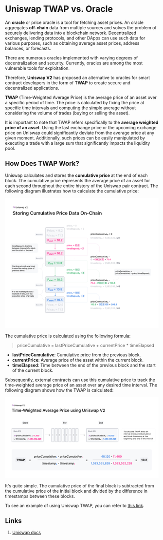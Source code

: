 # Uniswap TWAP vs. Oracle

An **oracle** or price oracle is a tool for fetching asset prices. An oracle aggregates **off-chain** data from multiple sources and solves the problem of securely delivering data into a blockchain network. Decentralized exchanges, lending protocols, and other DApps can use such data for various purposes, such as obtaining average asset prices, address balances, or forecasts.

There are numerous oracles implemented with varying degrees of decentralization and security. Currently, oracles are among the most vulnerable tools for exploitation.

Therefore, **Uniswap V2** has proposed an alternative to oracles for smart contract developers in the form of **TWAP** to create secure and decentralized applications.

**TWAP** (Time-Weighted Average Price) is the average price of an asset over a specific period of time. The price is calculated by fixing the price at specific time intervals and computing the simple average without considering the volume of trades (buying or selling the asset).

It is important to note that TWAP refers specifically to the **average weighted price of an asset**. Using the last exchange price or the upcoming exchange price on Uniswap could significantly deviate from the average price at any given moment. Additionally, such prices can be easily manipulated by executing a trade with a large sum that significantly impacts the liquidity pool.

## How Does TWAP Work?

Uniswap calculates and stores the **cumulative price** at the end of each block. The cumulative price represents the average price of an asset for each second throughout the entire history of the Uniswap pair contract. The following diagram illustrates how to calculate the cumulative price:

![](./images/storing-commulative-price-data-on-chain.png)

The cumulative price is calculated using the following formula:
> priceCumulative = lastPriceCumulative + currentPrice * timeElapsed

- **lastPriceCumulative**: Cumulative price from the previous block.
- **currentPrice**: Average price of the asset within the current block.
- **timeElapsed**: Time between the end of the previous block and the start of the current block.

Subsequently, external contracts can use this cumulative price to track the time-weighted average price of an asset over any desired time interval. The following diagram shows how the TWAP is calculated:

![](./images/time-weighted-average-price.png)

It's quite simple. The cumulative price of the final block is subtracted from the cumulative price of the initial block and divided by the difference in timestamps between these blocks.

To see an example of using Uniswap TWAP, you can refer to [this link](https://github.com/Uniswap/v2-periphery/blob/master/contracts/examples/ExampleOracleSimple.sol).

## Links

1. [Uniswap docs](https://docs.uniswap.org/contracts/v2/concepts/core-concepts/oracles)
